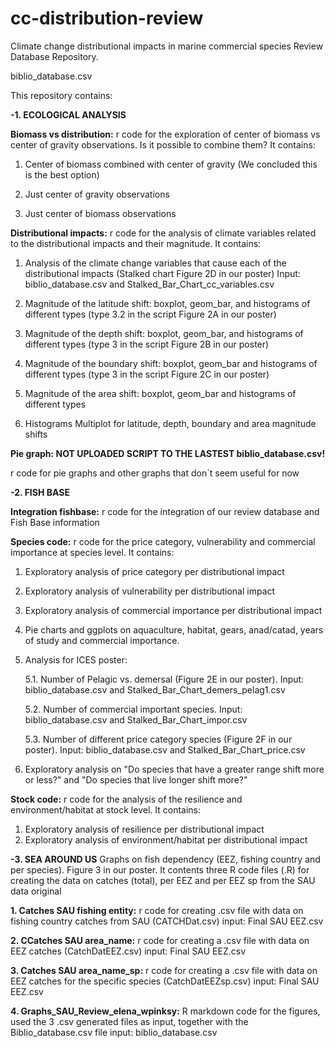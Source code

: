 # cc-distribution-review

Climate change distributional impacts in marine commercial species Review Database Repository.

biblio_database.csv

This repository contains:
 
<strong>-1. ECOLOGICAL ANALYSIS</strong>

<strong>Biomass vs distribution:</strong>
r code for the exploration of center of biomass vs center of gravity observations. Is it possible to combine them? It contains:

1. Center of biomass combined with center of gravity (We concluded this is the best option)

2. Just center of gravity observations 

3. Just center of biomass observations

<strong>Distributional impacts:</strong> 
r code for the analysis of climate variables related to the distributional impacts and their magnitude. It contains:

1. Analysis of the climate change variables that cause each of the distributional impacts (Stalked chart Figure 2D in our poster) Input: biblio_database.csv and Stalked_Bar_Chart_cc_variables.csv

2. Magnitude of the latitude shift: boxplot, geom_bar, and histograms of different types (type 3.2 in the script Figure 2A in our poster)

3. Magnitude of the depth shift: boxplot, geom_bar, and histograms of different types (type 3 in the script Figure 2B in our poster)

4. Magnitude of the boundary shift: boxplot, geom_bar and histograms of different types (type 3 in the script Figure 2C in our poster)

5. Magnitude of the area shift: boxplot, geom_bar and histograms of different types

6. Histograms Multiplot for latitude, depth, boundary and area magnitude shifts


<strong>Pie graph: NOT UPLOADED SCRIPT TO THE LASTEST biblio_database.csv!</strong>

r code for pie graphs and other graphs that don´t seem useful for now

<strong>-2. FISH BASE </strong>

<strong>Integration fishbase:</strong>
r code for the integration of our review database and Fish Base information

<strong>Species code:</strong>
r code for the price category, vulnerability and commercial importance at species level. It contains:

1. Exploratory analysis of price category per distributional impact

2. Exploratory analysis of vulnerability per distributional impact

3. Exploratory analysis of commercial importance per distributional impact

4. Pie charts and ggplots on aquaculture, habitat, gears, anad/catad, years of study and commercial importance.

5. Analysis for ICES poster:

     5.1. Number of Pelagic vs. demersal (Figure 2E in our poster). Input: biblio_database.csv and Stalked_Bar_Chart_demers_pelag1.csv

     5.2. Number of commercial important species. Input: biblio_database.csv and Stalked_Bar_Chart_impor.csv

     5.3. Number of different price category species (Figure 2F in our poster). Input: biblio_database.csv and Stalked_Bar_Chart_price.csv

6. Exploratory analysis on "Do species that have a greater range shift more or less?" and "Do species that live longer shift more?"

<strong>Stock code:</strong>
r code for the analysis of the resilience and environment/habitat at stock level. It contains:

1. Exploratory analysis of resilience per distributional impact
2. Exploratory analysis of environment/habitat per distributional impact

<strong>-3. SEA AROUND US</strong>
Graphs on fish dependency (EEZ, fishing country and per species). Figure 3 in our poster.
It contents three R code files (.R) for creating the data on catches (total), per EEZ and per EEZ sp from the SAU data original

<strong>1. Catches SAU fishing entity:</strong>
r code for creating .csv file with data on fishing country catches from SAU (CATCHDat.csv)
input: Final SAU EEZ.csv

<strong>2. CCatches SAU area_name:</strong>
r code for creating a .csv file with data on EEZ catches (CatchDatEEZ.csv)
input: Final SAU EEZ.csv

<strong>3. Catches SAU area_name_sp:</strong>
r code for creating a .csv file with data on EEZ catches for the specific species (CatchDatEEZsp.csv)
input: Final SAU EEZ.csv

<strong>4. Graphs_SAU_Review_elena_wpinksy:</strong>
R markdown code for the figures, used the 3  .csv generated files as input, together with the Biblio_database.csv file
input: biblio_database.csv


